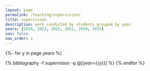 ```yaml
---
layout: page
permalink: /teaching/supervision/
title: supervision
description: work conducted by students grouped by year.
years: [2024, 2023, 2022, 2021, 2020, 2015]
nav: false
nav_order: 1
---
```

<!-- _pages/publications.md -->
<div class="publications">


{%- for y in page.years %}
  <!-- <h2 class="year">{{y}}</h2> -->
  {% bibliography -f supervision -q @*[year={{y}}]* %}
{% endfor %}

</div>
